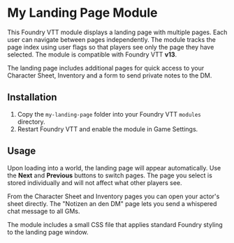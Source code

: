 # My Landing Page Module

This Foundry VTT module displays a landing page with multiple pages. Each user can navigate between pages independently. The module tracks the page index using user flags so that players see only the page they have selected. The module is compatible with Foundry VTT **v13**.

The landing page includes additional pages for quick access to your Character Sheet, Inventory and a form to send private notes to the DM.

## Installation

1. Copy the `my-landing-page` folder into your Foundry VTT `modules` directory.
2. Restart Foundry VTT and enable the module in Game Settings.

## Usage

Upon loading into a world, the landing page will appear automatically. Use the **Next** and **Previous** buttons to switch pages. The page you select is stored individually and will not affect what other players see.

From the Character Sheet and Inventory pages you can open your actor's sheet directly. The "Notizen an den DM" page lets you send a whispered chat message to all GMs.

The module includes a small CSS file that applies standard Foundry styling to the landing page window.
